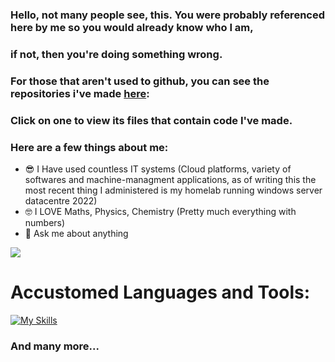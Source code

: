 ### Hello, not many people see, this. You were probably referenced here by me so you would already know who I am,
### if not, then you're doing something wrong.
### For those that aren't used to github, you can see the repositories i've made [here](https://github.com/ONDER1E?tab=repositories):
### Click on one to view its files that contain code I've made.
### Here are a few things about me:

- 😎 I Have used countless IT systems (Cloud platforms, variety of softwares and machine-managment applications, as of writing this the most recent thing I administered is my homelab running windows server datacentre 2022)
- 🤓 I LOVE Maths, Physics, Chemistry (Pretty much everything with numbers)
- 💬 Ask me about anything



![](https://komarev.com/ghpvc/?username=ONDER1E&style=flat-square&color=101012)

# Accustomed Languages and Tools:

[![My Skills](https://skillicons.dev/icons?i=vscode,py,windows,powershell,ts,html,css,js,discord,kali,docker,linux,bash,blender,illustrator&perline=5)](https://skillicons.dev)

### And many more...
